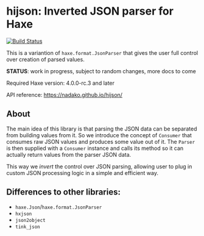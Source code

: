 # hijson: Inverted JSON parser for Haxe

[![Build Status](https://travis-ci.org/nadako/hijson.svg?branch=master)](https://travis-ci.org/nadako/hijson)

This is a variantion of `haxe.format.JsonParser` that gives the user full control over creation of parsed values.

**STATUS**: work in progress, subject to random changes, more docs to come

Required Haxe version: 4.0.0-rc.3 and later

API reference: https://nadako.github.io/hijson/

## About

The main idea of this library is that parsing the JSON data can be separated from building values
from it. So we introduce the concept of `Consumer` that consumes raw JSON values and produces some
value out of it. The `Parser` is then supplied with a `Consumer` instance and calls its method so
it can actually return values from the parser JSON data.

This way we _invert_ the control over JSON parsing, allowing user to plug in custom JSON processing logic
in a simple and efficient way.

## Differences to other libraries:

 * `haxe.Json`/`haxe.format.JsonParser`
 * `hxjson`
 * `json2object`
 * `tink_json`

